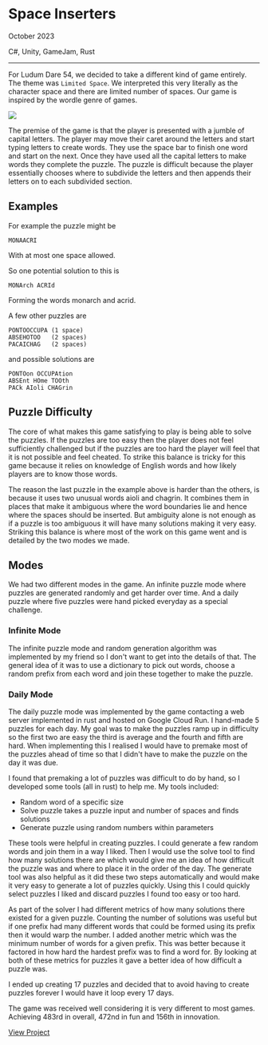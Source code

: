 # Space Inserters

October 2023

C#, Unity, GameJam, Rust

---

For Ludum Dare 54, we decided to take a different kind of game entirely. The theme was `Limited Space`. We interpreted this very literally as the character space and there are limited number of spaces. Our game is inspired by the wordle genre of games.

![](/assets/images/space_inserters.png)

The premise of the game is that the player is presented with a jumble of capital letters. The player may move their caret around the letters and start typing letters to create words. They use the space bar to finish one word and start on the next. Once they have used all the capital letters to make words they complete the puzzle. The puzzle is difficult because the player essentially chooses where to subdivide the letters and then appends their letters on to each subdivided section.

## Examples

For example the puzzle might be

```
MONAACRI
```

With at most one space allowed.

So one potential solution to this is

```
MONArch ACRId
```

Forming the words monarch and acrid.

A few other puzzles are

```
PONTOOCCUPA (1 space)
ABSEHOTOO   (2 spaces)
PACAICHAG   (2 spaces)
```

and possible solutions are

```
PONTOon OCCUPAtion
ABSEnt HOme TOOth
PACk AIoli CHAGrin
```

## Puzzle Difficulty

The core of what makes this game satisfying to play is being able to solve the puzzles. If the puzzles are too easy then the player does not feel sufficiently challenged but if the puzzles are too hard the player will feel that it is not possible and feel cheated. To strike this balance is tricky for this game because it relies on knowledge of English words and how likely players are to know those words.

The reason the last puzzle in the example above is harder than the others, is because it uses two unusual words aioli and chagrin. It combines them in places that make it ambiguous where the word boundaries lie and hence where the spaces should be inserted. But ambiguity alone is not enough as if a puzzle is too ambiguous it will have many solutions making it very easy. Striking this balance is where most of the work on this game went and is detailed by the two modes we made.

## Modes

We had two different modes in the game. An infinite puzzle mode where puzzles are generated randomly and get harder over time. And a daily puzzle where five puzzles were hand picked everyday as a special challenge.

### Infinite Mode

The infinite puzzle mode and random generation algorithm was implemented by my friend so I don't want to get into the details of that. The general idea of it was to use a dictionary to pick out words, choose a random prefix from each word and join these together to make the puzzle.

### Daily Mode

The daily puzzle mode was implemented by the game contacting a web server implemented in rust and hosted on Google Cloud Run. I hand-made 5 puzzles for each day. My goal was to make the puzzles ramp up in difficulty so the first two are easy the third is average and the fourth and fifth are hard. When implementing this I realised I would have to premake most of the puzzles ahead of time so that I didn't have to make the puzzle on the day it was due.

I found that premaking a lot of puzzles was difficult to do by hand, so I developed some tools (all in rust) to help me. My tools included:

- Random word of a specific size
- Solve puzzle takes a puzzle input and number of spaces and finds solutions
- Generate puzzle using random numbers within parameters

These tools were helpful in creating puzzles. I could generate a few random words and join them in a way I liked. Then I would use the solve tool to find how many solutions there are which would give me an idea of how difficult the puzzle was and where to place it in the order of the day. The generate tool was also helpful as it did these two steps automatically and would make it very easy to generate a lot of puzzles quickly. Using this I could quickly select puzzles I liked and discard puzzles I found too easy or too hard.

As part of the solver I had different metrics of how many solutions there existed for a given puzzle. Counting the number of solutions was useful but if one prefix had many different words that could be formed using its prefix then it would warp the number. I added another metric which was the minimum number of words for a given prefix. This was better because it factored in how hard the hardest prefix was to find a word for. By looking at both of these metrics for puzzles it gave a better idea of how difficult a puzzle was.

I ended up creating 17 puzzles and decided that to avoid having to create puzzles forever I would have it loop every 17 days.

The game was received well considering it is very different to most games. Achieving 483rd in overall, 472nd in fun and 156th in innovation.

[View Project](https://ruairidhwilliamson.itch.io/space-inserters)
